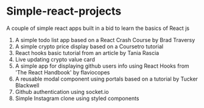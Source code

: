 # Simple-react-projects
A couple of simple react apps built in a bid to learn the basics of React js

1. A simple todo list app based on a React Crash Course by Brad Traversy
2. A simple crypto price display based on a Coursetro tutorial
3. React hooks basic tutorial from an article by Tania Rascia
4. Live updating crypto value card
5. A simple app for displaying github users info using React Hooks from 'The React Handbook' by flaviocopes
6. A reusable modal component using portals based on a tutorial by Tucker Blackwell
7. Github authentication using socket.io
8. Simple Instagram clone using styled components
